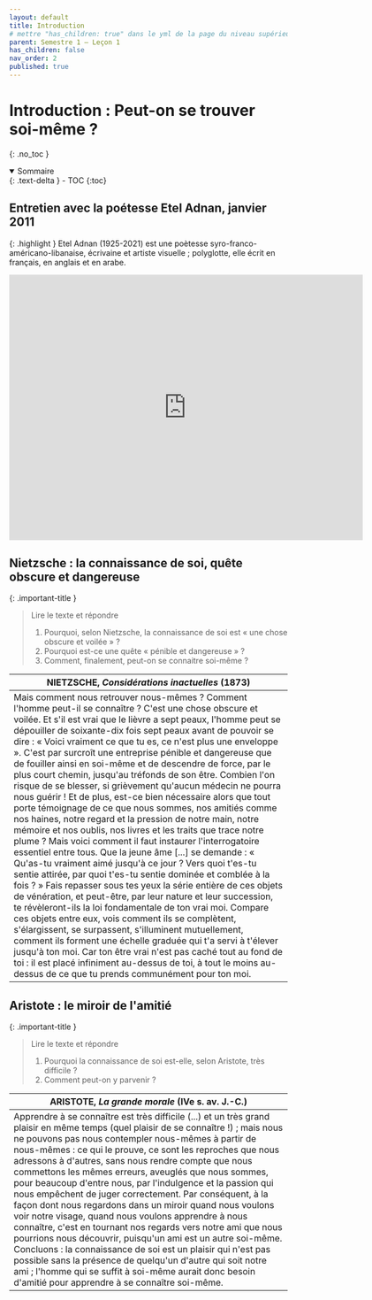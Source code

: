 ```yaml
---
layout: default
title: Introduction
# mettre "has_children: true" dans le yml de la page du niveau supérieur
parent: Semestre 1 – Leçon 1
has_children: false
nav_order: 2
published: true
---
```


# Introduction : Peut-on se trouver soi-même ?
{: .no_toc }

<details open markdown="block">
  <summary>
    Sommaire
  </summary>
  {: .text-delta }
- TOC
{:toc}
</details>

## Entretien avec la poétesse Etel Adnan, janvier 2011

{: .highlight }
Etel Adnan (1925-2021) est une poètesse syro-franco-américano-libanaise, écrivaine et artiste visuelle ; polyglotte, elle écrit en français, en anglais et en arabe. 

<iframe src="https://player.vimeo.com/video/31573250?h=e9953c775f&title=0&byline=0&portrait=0" width="640" height="480" frameborder="0" allow="autoplay; fullscreen; picture-in-picture" allowfullscreen></iframe>

## Nietzsche : la connaissance de soi, quête obscure et dangereuse

{: .important-title }
> Lire le texte et répondre
>
> 1. Pourquoi, selon Nietzsche, la connaissance de soi est « une chose obscure et voilée » ? 
> 2. Pourquoi est-ce une quête « pénible et dangereuse » ?
> 3. Comment, finalement, peut-on se connaitre soi-même ?

| NIETZSCHE, *Considérations inactuelles* (1873)   |
| ------------------------------------------------------------ |
| Mais comment nous retrouver nous-mêmes ? Comment l'homme peut-il se  connaître ? C'est une chose obscure et voilée. Et s'il est vrai que le lièvre a sept peaux, l'homme peut se dépouiller de soixante-dix fois sept peaux avant de pouvoir se dire : « Voici vraiment ce que tu es, ce n'est plus une enveloppe ». C'est par surcroît une entreprise pénible et dangereuse que de fouiller ainsi en soi-même et de descendre de force, par le plus court chemin, jusqu'au tréfonds de son être. Combien l'on  risque de se blesser, si grièvement qu'aucun médecin ne pourra nous  guérir ! Et de plus, est-ce bien nécessaire alors que tout porte  témoignage de ce que nous sommes, nos amitiés comme nos haines, notre regard et la pression de notre main, notre mémoire et nos oublis, nos livres et les traits que trace notre plume ? Mais voici comment il faut  instaurer l'interrogatoire essentiel entre tous. Que la jeune âme [...]  se demande : « Qu'as-tu vraiment aimé jusqu'à ce jour ? Vers quoi t'es-tu sentie attirée, par quoi t'es-tu sentie dominée et comblée à la fois ? »  Fais repasser sous tes yeux la série entière de ces objets de  vénération, et peut-être, par leur nature et leur succession, te révèleront-ils la loi fondamentale de ton vrai moi. Compare ces objets  entre eux, vois comment ils se complètent, s'élargissent, se surpassent, s'illuminent mutuellement, comment ils forment une échelle graduée qui  t'a servi à t'élever jusqu'à ton moi. Car ton être vrai n'est pas caché  tout au fond de toi : il est placé infiniment au-dessus de toi, à tout  le moins au-dessus de ce que tu prends communément pour ton moi. |

## Aristote : le miroir de l'amitié

{: .important-title }
> Lire le texte et répondre
> 
>1. Pourquoi la connaissance de soi est-elle, selon Aristote, très difficile ?
>2. Comment peut-on y parvenir ?



| ARISTOTE, *La grande morale* (IVe s. av. J.-C.)  |
| ------------------------------------------------------------ |
| Apprendre à se connaître est très difficile (...) et un très grand plaisir en même temps (quel plaisir de se connaître !) ; mais nous ne pouvons pas nous contempler nous-mêmes à partir de nous-mêmes : ce qui le prouve, ce sont les reproches que nous adressons à d'autres, sans nous rendre compte que nous commettons les mêmes erreurs, aveuglés que nous sommes, pour beaucoup d'entre nous, par l'indulgence et la passion qui nous empêchent de juger correctement. Par conséquent, à la façon dont nous regardons dans un miroir quand nous voulons voir notre visage, quand nous voulons apprendre à nous connaître, c'est en tournant nos regards vers notre ami que nous pourrions nous découvrir, puisqu'un ami est un autre soi-même. Concluons : la connaissance de soi est un plaisir qui n'est pas possible sans la présence de quelqu'un d'autre qui soit notre ami ; l'homme qui se suffit à soi-même aurait donc besoin d'amitié pour apprendre à se connaître soi-même. |